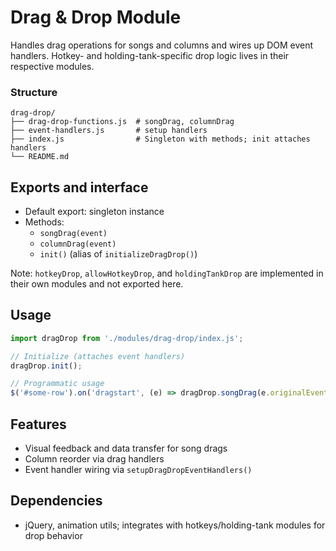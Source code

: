 # Drag & Drop Module

Handles drag operations for songs and columns and wires up DOM event handlers. Hotkey- and holding-tank-specific drop logic lives in their respective modules.

### Structure
```
drag-drop/
├── drag-drop-functions.js  # songDrag, columnDrag
├── event-handlers.js       # setup handlers
├── index.js                # Singleton with methods; init attaches handlers
└── README.md
```

## Exports and interface

- Default export: singleton instance
- Methods:
  - `songDrag(event)`
  - `columnDrag(event)`
  - `init()` (alias of `initializeDragDrop()`)

Note: `hotkeyDrop`, `allowHotkeyDrop`, and `holdingTankDrop` are implemented in their own modules and not exported here.

## Usage
```javascript
import dragDrop from './modules/drag-drop/index.js';

// Initialize (attaches event handlers)
dragDrop.init();

// Programmatic usage
$('#some-row').on('dragstart', (e) => dragDrop.songDrag(e.originalEvent));
```

## Features
- Visual feedback and data transfer for song drags
- Column reorder via drag handlers
- Event handler wiring via `setupDragDropEventHandlers()`

## Dependencies
- jQuery, animation utils; integrates with hotkeys/holding-tank modules for drop behavior